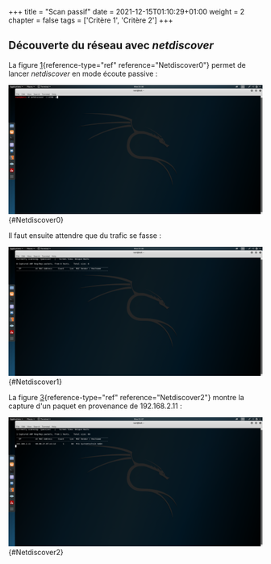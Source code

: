 +++
title = "Scan passif"
date = 2021-12-15T01:10:29+01:00
weight = 2
chapter = false
tags = ['Critère 1', 'Critère 2']
+++

## Découverte du réseau avec *netdiscover*

La figure [1](#Netdiscover0){reference-type="ref"
reference="Netdiscover0"} permet de lancer *netdiscover* en mode écoute
passive :


![Utilisation de *netdiscover*](Cartographie/Screenshots/passif/1.png){#Netdiscover0}


Il faut ensuite attendre que du trafic se fasse :


![Lancement de *netdiscover*](Cartographie/Screenshots/passif/2.png){#Netdiscover1}


La figure [3](#Netdiscover2){reference-type="ref"
reference="Netdiscover2"} montre la capture d'un paquet en provenance de
192.168.2.11 :


![Capture avec *netdiscover*](Cartographie/Screenshots/passif/3.png){#Netdiscover2}

